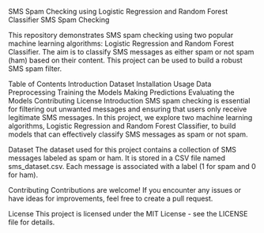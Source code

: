 SMS Spam Checking using Logistic Regression and Random Forest Classifier
SMS Spam Checking

This repository demonstrates SMS spam checking using two popular machine learning algorithms: Logistic Regression and Random Forest Classifier. The aim is to classify SMS messages as either spam or not spam (ham) based on their content. This project can be used to build a robust SMS spam filter.

Table of Contents
Introduction
Dataset
Installation
Usage
Data Preprocessing
Training the Models
Making Predictions
Evaluating the Models
Contributing
License
Introduction
SMS spam checking is essential for filtering out unwanted messages and ensuring that users only receive legitimate SMS messages. In this project, we explore two machine learning algorithms, Logistic Regression and Random Forest Classifier, to build models that can effectively classify SMS messages as spam or not spam.

Dataset
The dataset used for this project contains a collection of SMS messages labeled as spam or ham. It is stored in a CSV file named sms_dataset.csv. Each message is associated with a label (1 for spam and 0 for ham).

Contributing
Contributions are welcome! If you encounter any issues or have ideas for improvements, feel free to create a pull request.

License
This project is licensed under the MIT License - see the LICENSE file for details.

